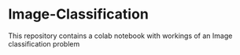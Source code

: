 # Image-Classification
This repository contains a colab notebook with workings of an Image classification problem
